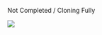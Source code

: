 <div>
  <p> Not Completed / Cloning Fully</p>
</div>

<div> 
  <img src="https://img.etimg.com/photo/msid-83934647/Acko.jpg"/>
  </div>
